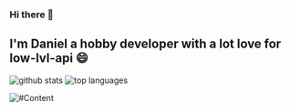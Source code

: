 ### Hi there 👋

I'm Daniel a hobby developer with a lot love for low-lvl-api 😄 
---
![github stats](https://github-readme-stats.vercel.app/api?username=DanielBaumert&show_icons=true)
![top languages](https://github-readme-stats.vercel.app/api/top-langs/?username=DanielBaumert&layout=compact)

![#Content](#H)
<!--
**facebamm/facebamm** is a ✨ _special_ ✨ repository because its `README.md` (this file) appears on your GitHub profile.

Here are some ideas to get you started:

- 🔭 I’m currently working on ...
- 🌱 I’m currently learning ...
- 👯 I’m looking to collaborate on ...
- 🤔 I’m looking for help with ...
- 💬 Ask me about ...
- 📫 How to reach me: ...
-  Pronouns: ...
- ⚡ Fun fact: ...
-->
